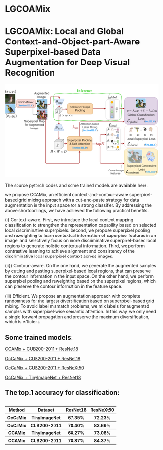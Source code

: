 # LGCOAMix

LGCOAMix: Local and Global Context-and-Object-part-Aware Superpixel-based Data Augmentation for Deep Visual Recognition
==============================================================================================================

![image](https://github.com/DanielaPlusPlus/LGCOAMix/blob/main/Fig2b.png)

The source pytorch codes and some trained models are available here.

we propose CCAMix, an efficient context-and-contour-aware superpixel-based grid mixing approach with a cut-and-paste strategy for data augmentation in the input space for a strong classifier. By addressing the above shortcomings, we have achieved the following practical benefits.

(ⅰ) Context-aware. First, we introduce the local context mapping classification to strengthen the representation capability based on selected local discriminative superpixels. Second, we propose superpixel pooling and reweighting to learn contextual information of superpixel features in an image, and selectively focus on more discriminative superpixel-based local regions to generate holistic contextual information. Third, we perform contrastive learning to achieve alignment and consistency of the discriminative local superpixel context across images.

(ⅱ}) Contour-aware. On the one hand, we generate the augmented samples by cutting and pasting superpixel-based local regions, that can preserve the contour information in the input space. On the other hand, we perform superpixel pooling and reweighting based on the superpixel regions, which can preserve the contour information in the feature space.

(ⅲ) Efficient. We propose an augmentation approach with complete randomness for the largest diversification based on superpixel-based grid mixing. To avoid label mismatch problems, we mix labels for augmented samples with superpixel-wise semantic attention. In this way, we only need a single forward propagation and preserve the maximum diversification, which is efficient.

Some trained models:
-------------------
[CCAMix + CUB200-2011 + ResNet18](https://github.com/DanielaPlusPlus/CCAMix/blob/main/CUB_224_R18_CCAMix_best.pt)

[OcCaMix + CUB200-2011 + ResNet18](https://github.com/DanielaPlusPlus/OcCaMix/blob/main/CUB_R18_OcCaMix.pt)

[OcCaMix + CUB200-2011 + ResNeXt50](https://github.com/DanielaPlusPlus/OcCaMix/blob/main/CUB_RX50_OcCaMix.pt)

[OcCaMix + TinyImageNet + ResNet18](https://github.com/DanielaPlusPlus/CCAMix/blob/main/TinyImageNet_R18_OcCaMix_best%20.pt)


The top.1 accuracy for classification:
--------------------------------------------------
<table align="left">
  <tr><th align="center">Method</th><th align="center">Dataset</th><th align="center">ResNet18</th><th align="center">ResNeXt50</th></tr>
  <tr><th align="center">OcCaMix</th><th align="center">TinyImageNet</th><th align="center">67.35%</th><th align="center">72.23%</th></tr>
  <tr><th align="center">OcCaMix</th><th align="center">CUB200-2011</th><th align="center">78.40%</th><th align="center">83.69%</th></tr>
  <tr><th align="center">CCAMix</th><th align="center">TinyImageNet</th><th align="center">68.27%</th><th align="center">73.08%</th></tr>
  <tr><th align="center">CCAMix</th><th align="center">CUB200-2011</th><th align="center">78.87%</th><th align="center">84.37%</th></tr>
</table>
